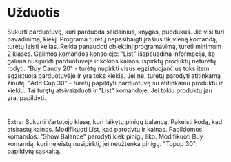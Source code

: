 # Užduotis
Sukurti parduotuvę, kuri parduoda saldainius, knygas, puodukus. 
Jie visi turi pavadinimą, kiekį. Programa turėtų nepasibaigti įrašius tik vieną komandą,
turėtų leisti kelias. Reikia panaudoti objektinį programavimą, tureti minimum 2 klases.
Galimos komandos konsolėje:
"List" išspausdina informacija, ką galima nusipirkti parduotuvėje ir kokios kainos. išpirktų produktų neturėtų rodyti.
"Buy Candy 20" - turėtų nupirkti visus egzistuojančius toks item egzistuoja parduotuvėje ir yra toks kiekis. Jei ne, turėtų parodyti atitinkamą žinutę.
"Add Cup 30" - turėtų papildyti parduotuvę su atitinkamu produktu ir kiekiu. Tai turętų atsivaizduoti ir "List" komandoje. 
Jei tokiu produktų jau yra, papildyti.
# 
Extra: 
Sukurti Vartotojo klasę, kuri laikytų pinigų balancą.
Pakeisti kodą, kad atsirastų kainos. Modifikuoti List, kad parodytų ir kainas.
Papildomos komandos:
"Show Balance" parodyti kiek pinigų liko. Modifikuoti Buy komandą, kuri neleistų nusipirkti, jei neužtenka pinigų. 
"Topup 30": papildytų sąskaitą.
